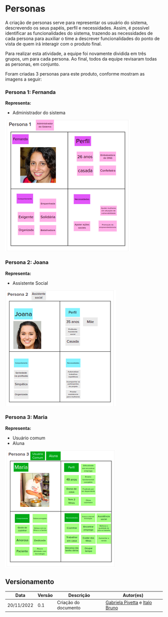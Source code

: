 # Personas

A criação de personas serve para representar os usuário do sistema, descrevendo os seus papéis, perfil e necessidades. Assim, é possível identificar as funcionalidades do sistema, trazendo as necessidades de cada persona para auxiliar o time a descrever funcionalidades do ponto de vista de quem irá interagir com o produto final.

Para realizar esta atividade, a equipe foi novamente dividida em três grupos, um para cada persona. Ao final, todos da equipe revisaram todas as personas, em conjunto.

Foram criadas 3 personas para este produto, conforme mostram as imagens a seguir:


### **Persona 1:** Fernanda

**Representa:**
- Administrador do sistema

![Persona 1](../assets/persona1.png)

### **Persona 2:** Joana

**Representa:**
- Assistente Social

![Persona 2](../assets/persona2.png)

### **Persona 3:** Maria

**Representa:**
- Usuário comum
- Aluna

![Persona 3](../assets/persona3.png)


## Versionamento

| Data | Versão | Descrição | Autor(es) |
|------|--------|-----------|-----------|
| 20/11/2022 | 0.1 | Criação do documento | [Gabriela Pivetta](https://github.com/gabrielapivetta) e [Italo Bruno](https://github.com/ItaloBrunoM) |